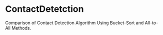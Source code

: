 # ContactDetetction
Comparison of Contact Detection Algorithm Using Bucket-Sort and All-to-All Methods.

